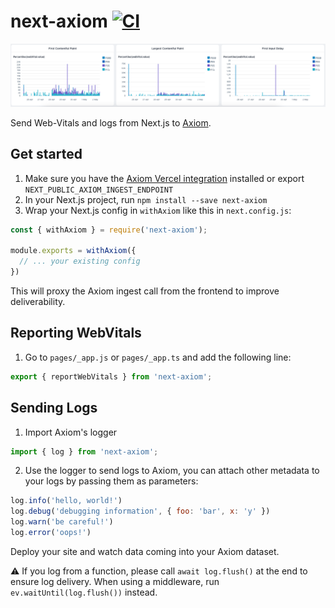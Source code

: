 # next-axiom [![CI](https://github.com/axiomhq/next-axiom/actions/workflows/ci.yml/badge.svg)](https://github.com/axiomhq/next-axiom/actions/workflows/ci.yml)

![](./web-vitals-dashboard.png)

Send Web-Vitals and logs from Next.js to [Axiom](https://axiom.co).

## Get started

1. Make sure you have the [Axiom Vercel integration](https://www.axiom.co/vercel) installed or export `NEXT_PUBLIC_AXIOM_INGEST_ENDPOINT`
2. In your Next.js project, run `npm install --save next-axiom`
3. Wrap your Next.js config in `withAxiom` like this in `next.config.js`:

```js
const { withAxiom } = require('next-axiom');

module.exports = withAxiom({
  // ... your existing config
})
```

This will proxy the Axiom ingest call from the frontend to improve deliverability.

## Reporting WebVitals

1. Go to `pages/_app.js` or `pages/_app.ts` and add the following line:
```js
export { reportWebVitals } from 'next-axiom';
```

## Sending Logs

1. Import Axiom's logger
```js
import { log } from 'next-axiom';
```

2. Use the logger to send logs to Axiom, you can attach other metadata to your 
logs by passing them as parameters:
```js
log.info('hello, world!')
log.debug('debugging information', { foo: 'bar', x: 'y' })
log.warn('be careful!')
log.error('oops!')
```

Deploy your site and watch data coming into your Axiom dataset.

:warning: If you log from a function, please call `await log.flush()` at the end
to ensure log delivery. When using a middleware, run `ev.waitUntil(log.flush())`
instead.